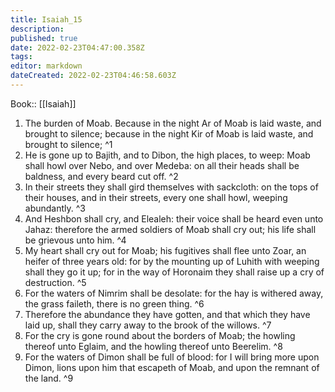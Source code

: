 ```yaml
---
title: Isaiah_15
description: 
published: true
date: 2022-02-23T04:47:00.358Z
tags: 
editor: markdown
dateCreated: 2022-02-23T04:46:58.603Z
---
```


 Book:: [[Isaiah]]
 1. The burden of Moab. Because in the night Ar of Moab is laid waste, and brought to silence; because in the night Kir of Moab is laid waste, and brought to silence; ^1
 2. He is gone up to Bajith, and to Dibon, the high places, to weep: Moab shall howl over Nebo, and over Medeba: on all their heads shall be baldness, and every beard cut off. ^2
 3. In their streets they shall gird themselves with sackcloth: on the tops of their houses, and in their streets, every one shall howl, weeping abundantly. ^3
 4. And Heshbon shall cry, and Elealeh: their voice shall be heard even unto Jahaz: therefore the armed soldiers of Moab shall cry out; his life shall be grievous unto him. ^4
 5. My heart shall cry out for Moab; his fugitives shall flee unto Zoar, an heifer of three years old: for by the mounting up of Luhith with weeping shall they go it up; for in the way of Horonaim they shall raise up a cry of destruction. ^5
 6. For the waters of Nimrim shall be desolate: for the hay is withered away, the grass faileth, there is no green thing. ^6
 7. Therefore the abundance they have gotten, and that which they have laid up, shall they carry away to the brook of the willows. ^7
 8. For the cry is gone round about the borders of Moab; the howling thereof unto Eglaim, and the howling thereof unto Beerelim. ^8
 9. For the waters of Dimon shall be full of blood: for I will bring more upon Dimon, lions upon him that escapeth of Moab, and upon the remnant of the land. ^9
